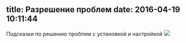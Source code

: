 title: Разрешение проблем
date: 2016-04-19 10:11:44
---
Подсказки по решению проблем с установкой и настройкой
![](/images/workingOnIt.jpg)